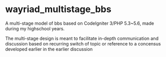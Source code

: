 # wayriad_multistage_bbs

A multi-stage model of bbs based on CodeIgniter 3/PHP 5.3~5.6, made during my highschool years.

The multi-stage design is meant to facilitate in-depth communication and discussion based on recurring switch of topic or reference to a concensus developed earlier in the earlier discussion
